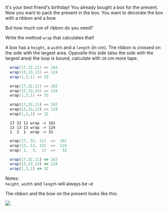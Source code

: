 It's your best friend's birthday! You already bought a box for the present. Now you want to pack the present in the box. You want to decorate the box with a ribbon and a bow.

But how much cm of ribbon do you need?

Write the method ```wrap``` that calculates that!

A box has a ```height```, a ```width``` and a ```length``` (in cm). The ribbon is crossed on the side with the largest area. Opposite this side (also the side with the largest area) the loop is bound, calculate with ```20``` cm more tape.

```java
  wrap(17,32,11) => 162
  wrap(13,13,13) => 124
  wrap(1,3,1) => 32
```

```go
  wrap(17,32,11) => 162
  wrap(13,13,13) => 124
  wrap(1,3,1) => 32
```

```python
  wrap(17,32,11) => 162
  wrap(13,13,13) => 124
  wrap(1,3,1) => 32
```

```factor
  17 32 11 wrap -> 162
  13 13 13 wrap -> 124
  1  3  1  wrap -> 32
```

```c
  wrap(17, 32, 11)  =>  162
  wrap(13, 13, 13)  =>  124
  wrap( 1,  3,  1)  =>   32
```

```javascript
  wrap(17,32,11) => 162
  wrap(13,13,13) => 124
  wrap(1,3,1) => 32
```

Notes: </br>
```height```, ```width``` and ```length``` will always be ```>0``` </br>

The ribbon and the bow on the present looks like this:

<img src="https://i.imgur.com/30HbqCZ.png"/>